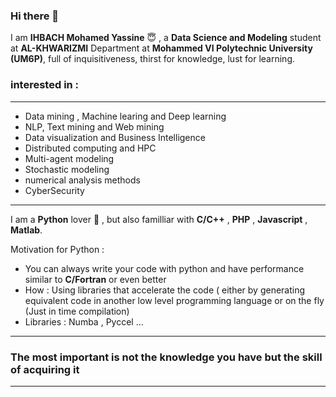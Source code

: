 ### Hi there 👋

I am **IHBACH Mohamed Yassine** :innocent: , a **Data Science and Modeling** student at **AL-KHWARIZMI** Department at **Mohammed VI Polytechnic University (UM6P)**, full of inquisitiveness, thirst for knowledge, lust for learning.

### interested in : 

---
- Data mining , Machine learing and Deep learning 
- NLP, Text mining and Web mining
- Data visualization and Business Intelligence
- Distributed computing and HPC
- Multi-agent modeling
- Stochastic modeling
- numerical analysis methods
- CyberSecurity
---

I am a **Python** lover :snake: , but also familliar with **C/C++** , **PHP** , **Javascript** , **Matlab**.

Motivation for Python : 
- You can always write your code with python and have performance similar to **C/Fortran** or even better
- How : Using libraries that accelerate the code ( either by generating equivalent code in another low level programming language or on the fly (Just in time compilation)
- Libraries : Numba , Pyccel ...

---
### The most important is not the knowledge you have but the skill of acquiring it
---
